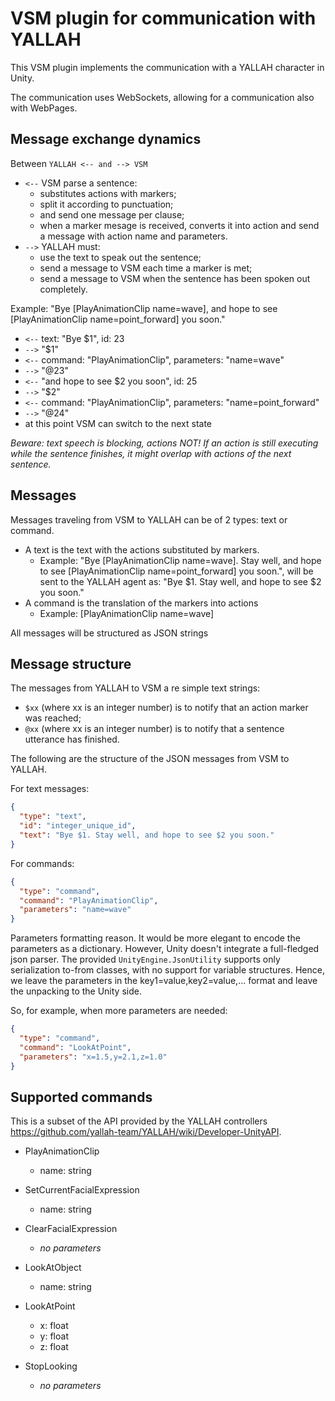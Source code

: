 # VSM plugin for communication with YALLAH

This VSM plugin implements the communication with a YALLAH character in Unity.

The communication uses WebSockets, allowing for a communication also with WebPages.

## Message exchange dynamics

Between `YALLAH <-- and --> VSM`
* `<--` VSM parse a sentence:
  * substitutes actions with markers;
  * split it according to punctuation;
  * and send one message per clause;
  * when a marker mesage is received, converts it into action and send a message with action name and parameters.
* `-->` YALLAH must:
  * use the text to speak out the sentence;
  * send a message to VSM each time a marker is met;
  * send a message to VSM when the sentence has been spoken out completely.

Example: "Bye [PlayAnimationClip name=wave], and hope to see [PlayAnimationClip name=point_forward] you soon."

* `<--` text: "Bye $1", id: 23
* `-->` "$1"
* `<--` command: "PlayAnimationClip", parameters: "name=wave"
* `-->` "@23"
* `<--` "and hope to see $2 you soon", id: 25
* `-->` "$2"
* `<--` command: "PlayAnimationClip", parameters: "name=point_forward"
* `-->` "@24"
* at this point VSM can switch to the next state

_Beware: text speech is blocking, actions NOT! If an action is still executing while the sentence finishes, it might overlap with actions of the next sentence._

    
## Messages

Messages traveling from VSM to YALLAH can be of 2 types: text or command.

* A text is the text with the actions substituted by markers.
  * Example:
  "Bye [PlayAnimationClip name=wave]. Stay well, and hope to see [PlayAnimationClip name=point_forward] you soon.",
  will be sent to the YALLAH agent as:
  "Bye $1. Stay well, and hope to see $2 you soon."
* A command is the translation of the markers into actions
  * Example: [PlayAnimationClip name=wave]

All messages will be structured as JSON strings

## Message structure

The messages from YALLAH to VSM a re simple text strings:

* `$xx` (where xx is an integer number) is to notify that an action marker was reached;
* `@xx` (where xx is an integer number) is to notify that a sentence utterance has finished. 

The following are the structure of the JSON messages from VSM to YALLAH.

For text messages:

```JSON
{
  "type": "text",
  "id": "integer_unique_id",
  "text": "Bye $1. Stay well, and hope to see $2 you soon."
}
```


For commands:

```JSON
{
  "type": "command",
  "command": "PlayAnimationClip",
  "parameters": "name=wave"
}
```

Parameters formatting reason. It would be more elegant to encode the parameters as a dictionary.
However, Unity doesn't integrate a full-fledged json parser. The provided `UnityEngine.JsonUtility` supports only serialization to-from classes, with no support for variable structures.
Hence, we leave the parameters in the key1=value,key2=value,... format and leave the unpacking to the Unity side.

So, for example, when more parameters are needed:

```JSON
{
  "type": "command",
  "command": "LookAtPoint",
  "parameters": "x=1.5,y=2.1,z=1.0"
}
```


## Supported commands

This is a subset of the API provided by the YALLAH controllers <https://github.com/yallah-team/YALLAH/wiki/Developer-UnityAPI>.

* PlayAnimationClip
  * name: string

* SetCurrentFacialExpression
  * name: string

* ClearFacialExpression
  * _no parameters_

* LookAtObject
  * name: string

* LookAtPoint
  * x: float
  * y: float
  * z: float
  
* StopLooking
  * _no parameters_

